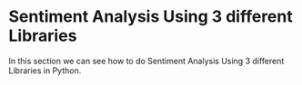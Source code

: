 
# Sentiment Analysis Using 3 different Libraries

In this section we can see how to do Sentiment Analysis Using 3 different Libraries in Python.

